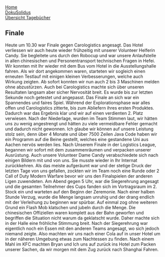 [Home](home)  
[DokuSolidus](DokuSolidus)  
[Übersicht Tagebücher](TagebuecherFL)

## Finale
Heute um 10.30 war Finale gegen Carologistics angesagt. Das Hotel verliessen wir auch heute wieder frühzeitig mit unserer Volunteer Helferin Candy. Sie begleitete uns durch den Robocup und war unsere Anlaufstelle in allen chinesischen und Personentransport technischen Fragen in Hefei. Wir konnten mit Ihr wieder mit dem Bus vom Hotel in die Ausstellungshalle fahren. Als wir dort angekommen waren, starteten wir sogleich einen erneuten Testlauf mit einigen kleinen Verbesserungen, welche auch Wirkung zeigten. Ab sofort konnten wir nun auch 2 bis 3 Maschinen melden ohne abzustürzen. Auch bei Carologistics machte sich über unseren Resultaten langsam aber sicher Nervosität breit. Es wurde bis zur letzten Sekunde noch getestet und angepasst. Das Finale an sich war ein Spannendes und faires Spiel. Während der Explorationsphase war alles offen und Carologistics zitterte, bis zum Abliefern ihres ersten Produktes. Dadurch war das Ergebnis klar und wir auf einen verdienten 2. Platz verwiesen. Nach der Niederlage, wurden im Team Stimmen laut, wir hätten uns zu wenig angestrengt und hätten zu viele vermeidbare Fehler gemacht und dadurch nicht gewonnen. Ich glaube wir können auf unsere Leistung stolz sein, denn über 4 Monate und über 7500 Zeilen Java Code haben wir ein Programm auf die Beine gestellt, welches eine gestandene Uni aus Aachen nervös werden lies. Nach Unserem Finale in der Logistics League, begannen wir sofort mit dem zusammenräumen und verpacken unserer Ausrüstung. Auch unsere Volunteer Dame Candy verabschiedete sich nach einigen Bildern mit und von uns. Sie musste wieder in Ihr Internat zurückkehren. Als das meiste aufgeräumt war und der stetige Druck der letzten Tage von uns gefallen, zockten wir im Team noch eine Runde oder 2 Call of Duty Modern Warfare bevor wir uns den Finalspielen der anderen Ligen zuwendeten. Am Abend gegen 5 Uhr, war die Siegerehrung angesagt und die gesamten Teilnehmer des Cups fanden sich im Vortragsraum im 2. Stock ein und warteten auf den Beginn der Zeremonie. Nach einer halben Stunde Verzug, wurde die Menge langsam unruhig und der drang endlich mit der Verleihung zu beginnen war spürbar. Auf einmal zog ohne weiteren Grund ein Flash Mob klatschen und jubeln durch die Menge. Die chinesischen Offiziellen waren komplett aus der Bahn geworfen und begriffen die Situation nicht warum da geklatscht wurde. Daher machte sich in der Halle eine fröhliche Stimmung breit. Nach der Siegerehrung war eigentlich noch ein Essen mit den anderen Teams angesagt, wo sich jedoch niemand zeigte. Also machten wir uns nach einer Cola auf in unser Hotel um in der näheren Umgebung etwas zum Nachtessen zu finden. Nach einem Mahl im KFC machten Bryan und Ich uns auf zurück ins Hotel zum Packen unserer Sachen, da wir morgen mit dem Zug zurück nach Shanghai Fahren. 